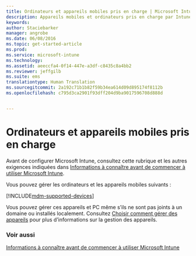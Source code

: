 ```yaml
---
title: Ordinateurs et appareils mobiles pris en charge | Microsoft Intune
description: Appareils mobiles et ordinateurs pris en charge par Intune
keywords: 
author: Staciebarker
manager: angrobe
ms.date: 06/08/2016
ms.topic: get-started-article
ms.prod: 
ms.service: microsoft-intune
ms.technology: 
ms.assetid: aeeccfa4-0f14-447e-a3df-c8435c8a4bb2
ms.reviewer: jeffgilb
ms.suite: ems
translationtype: Human Translation
ms.sourcegitcommit: 2a192c71b1b82f59b34ea614d09d895174f8112b
ms.openlocfilehash: c795d3ca2901f93dff204d9ba9017596708d888d


---
```


# Ordinateurs et appareils mobiles pris en charge

Avant de configurer Microsoft Intune, consultez cette rubrique et les autres exigences indiquées dans [Informations à connaître avant de commencer à utiliser Microsoft Intune](what-to-know-before-you-start-microsoft-intune.md).

Vous pouvez gérer les ordinateurs et les appareils mobiles suivants :

[!INCLUDE[mdm-supported-devices](../includes/mdm-supported-devices.md)]

Vous pouvez gérer ces appareils et PC même s’ils ne sont pas joints à un domaine ou installés localement. Consultez [Choisir comment gérer des appareils](/Intune/get-started/choose-how-to-manage-devices) pour plus d’informations sur la gestion des appareils.


### Voir aussi
[Informations à connaître avant de commencer à utiliser Microsoft Intune](what-to-know-before-you-start-microsoft-intune.md)



<!--HONumber=Jul16_HO4-->


